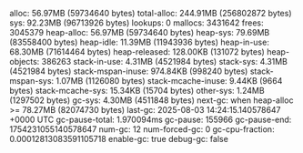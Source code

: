 alloc: 56.97MB (59734640 bytes)
total-alloc: 244.91MB (256802872 bytes)
sys: 92.23MB (96713926 bytes)
lookups: 0
mallocs: 3431642
frees: 3045379
heap-alloc: 56.97MB (59734640 bytes)
heap-sys: 79.69MB (83558400 bytes)
heap-idle: 11.39MB (11943936 bytes)
heap-in-use: 68.30MB (71614464 bytes)
heap-released: 128.00KB (131072 bytes)
heap-objects: 386263
stack-in-use: 4.31MB (4521984 bytes)
stack-sys: 4.31MB (4521984 bytes)
stack-mspan-inuse: 974.84KB (998240 bytes)
stack-mspan-sys: 1.07MB (1126080 bytes)
stack-mcache-inuse: 9.44KB (9664 bytes)
stack-mcache-sys: 15.34KB (15704 bytes)
other-sys: 1.24MB (1297502 bytes)
gc-sys: 4.30MB (4511848 bytes)
next-gc: when heap-alloc >= 78.27MB (82074730 bytes)
last-gc: 2025-08-03 14:24:15.140578647 +0000 UTC
gc-pause-total: 1.970094ms
gc-pause: 155966
gc-pause-end: 1754231055140578647
num-gc: 12
num-forced-gc: 0
gc-cpu-fraction: 0.00012813083591105718
enable-gc: true
debug-gc: false
